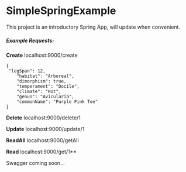 # SimpleSpringExample
This project is an introductory Spring App, will update when convenient.

#####  Example Requests: 

**Create**
localhost:9000/create 

    {
     "legSpan": 12,
        "habitat": "Arboreal",
        "dimorphism": true,
        "temperament": "Docile",
        "climate": "Hot",
        "genus": "Avicularia",
        "commonName": "Purple Pink Toe"
    }
    
 **Delete** 
localhost:9000/delete/1 

 **Update** 
localhost:9000/update/1 

 **ReadAll** 
localhost:9000/getAll

 **Read** 
localhost:9000/get/1**


Swagger coming soon...
